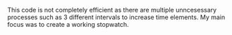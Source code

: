 This code is not completely efficient as there are multiple unncesessary processes such as 3 different intervals to increase time elements. My main focus was
to create a working stopwatch.
